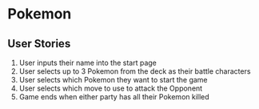 # Pokemon 


## User Stories 
1. User inputs their name into the start page 
2. User selects up to 3 Pokemon from the deck as their battle characters 
3. User selects which Pokemon they want to start the game 
4. User selects which move to use to attack the Opponent 
5. Game ends when either party has all their Pokemon killed 